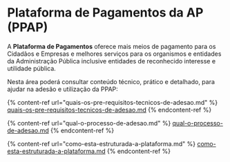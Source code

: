 # Plataforma de Pagamentos da AP (PPAP)

A **Plataforma de Pagamentos** oferece mais meios de pagamento para os Cidadãos e Empresas e melhores serviços para os organismos e entidades da Administração Pública inclusive entidades de reconhecido interesse e utilidade pública.

Nesta área poderá consultar conteúdo técnico, prático e detalhado, para ajudar na adesão e utilização da PPAP:

{% content-ref url="quais-os-pre-requisitos-tecnicos-de-adesao.md" %}
[quais-os-pre-requisitos-tecnicos-de-adesao.md](quais-os-pre-requisitos-tecnicos-de-adesao.md)
{% endcontent-ref %}

{% content-ref url="qual-o-processo-de-adesao.md" %}
[qual-o-processo-de-adesao.md](qual-o-processo-de-adesao.md)
{% endcontent-ref %}

{% content-ref url="como-esta-estruturada-a-plataforma.md" %}
[como-esta-estruturada-a-plataforma.md](como-esta-estruturada-a-plataforma.md)
{% endcontent-ref %}
